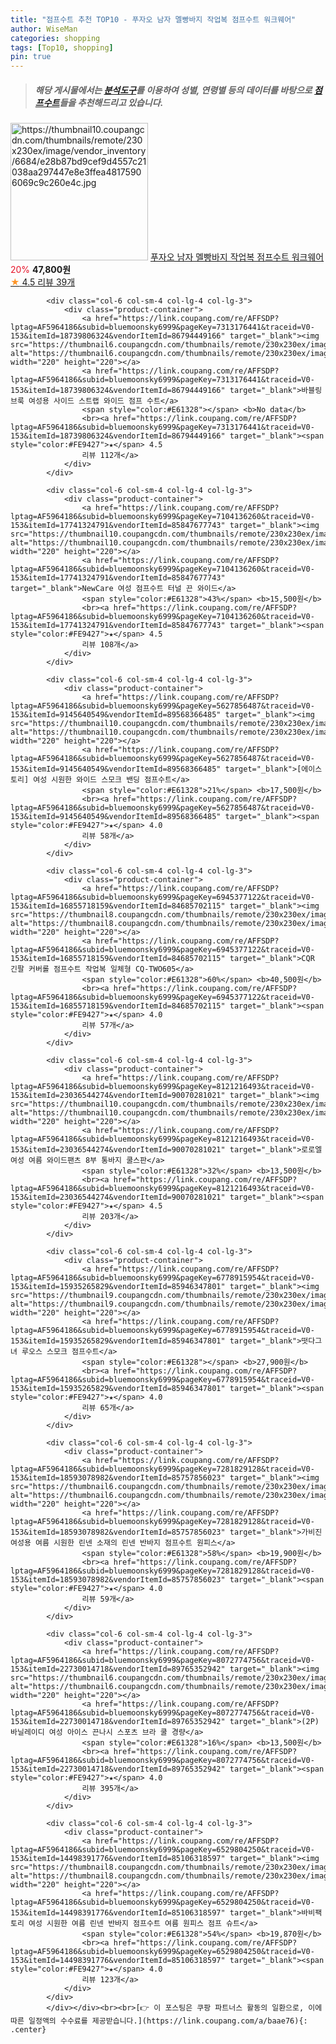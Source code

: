 ```yaml
---
title: "점프수트 추천 TOP10 - 푸자오 남자 멜빵바지 작업복 점프수트 워크웨어"
author: WiseMan
categories: shopping
tags: [Top10, shopping]
pin: true
---
```


> ##### 해당 게시물에서는 [**분석도구**](https://itemscout.io/)를 이용하여 **성별**, **연령별** 등의 데이터를 바탕으로 [**점프수트**](https://link.coupang.com/a/baae76)들을 추천해드리고 있습니다.
<div class="container"><div class="row">
            <div class="col-6 col-sm-4 col-lg-4 col-lg-3">
                <div class="product-container">
                    <a href="https://link.coupang.com/re/AFFSDP?lptag=AF5964186&subid=bluemoonsky6999&pageKey=7689743016&traceid=V0-153&itemId=20560735784&vendorItemId=87636595604" target="_blank"><img src="https://thumbnail10.coupangcdn.com/thumbnails/remote/230x230ex/image/vendor_inventory/6684/e28b87bd9cef9d4557c21038aa297447e8e3ffea48175906069c9c260e4c.jpg" alt="https://thumbnail10.coupangcdn.com/thumbnails/remote/230x230ex/image/vendor_inventory/6684/e28b87bd9cef9d4557c21038aa297447e8e3ffea48175906069c9c260e4c.jpg" width="220" height="220"></a>
                    <a href="https://link.coupang.com/re/AFFSDP?lptag=AF5964186&subid=bluemoonsky6999&pageKey=7689743016&traceid=V0-153&itemId=20560735784&vendorItemId=87636595604" target="_blank">푸자오 남자 멜빵바지 작업복 점프수트 워크웨어</a>
                    <span style="color:#E61328">20%</span> <b>47,800원</b>
                    <br><a href="https://link.coupang.com/re/AFFSDP?lptag=AF5964186&subid=bluemoonsky6999&pageKey=7689743016&traceid=V0-153&itemId=20560735784&vendorItemId=87636595604" target="_blank"><span style="color:#FE9427">★</span> 4.5
                    리뷰 39개</a>
                </div>
            </div>
            
            <div class="col-6 col-sm-4 col-lg-4 col-lg-3">
                <div class="product-container">
                    <a href="https://link.coupang.com/re/AFFSDP?lptag=AF5964186&subid=bluemoonsky6999&pageKey=7313176441&traceid=V0-153&itemId=18739806324&vendorItemId=86794449166" target="_blank"><img src="https://thumbnail6.coupangcdn.com/thumbnails/remote/230x230ex/image/rs_quotation_api/xw3oujfr/72236a934df94860b907b74cf8dfd8f4.jpg" alt="https://thumbnail6.coupangcdn.com/thumbnails/remote/230x230ex/image/rs_quotation_api/xw3oujfr/72236a934df94860b907b74cf8dfd8f4.jpg" width="220" height="220"></a>
                    <a href="https://link.coupang.com/re/AFFSDP?lptag=AF5964186&subid=bluemoonsky6999&pageKey=7313176441&traceid=V0-153&itemId=18739806324&vendorItemId=86794449166" target="_blank">바블링브룩 여성용 사이드 스트랩 와이드 점프 수트</a>
                    <span style="color:#E61328"></span> <b>No data</b>
                    <br><a href="https://link.coupang.com/re/AFFSDP?lptag=AF5964186&subid=bluemoonsky6999&pageKey=7313176441&traceid=V0-153&itemId=18739806324&vendorItemId=86794449166" target="_blank"><span style="color:#FE9427">★</span> 4.5
                    리뷰 112개</a>
                </div>
            </div>
            
            <div class="col-6 col-sm-4 col-lg-4 col-lg-3">
                <div class="product-container">
                    <a href="https://link.coupang.com/re/AFFSDP?lptag=AF5964186&subid=bluemoonsky6999&pageKey=7104136260&traceid=V0-153&itemId=17741324791&vendorItemId=85847677743" target="_blank"><img src="https://thumbnail10.coupangcdn.com/thumbnails/remote/230x230ex/image/vendor_inventory/f496/bbe07c087e1797ec9fbe272e2882c0293c2aee7bb99d5b798c35667444f9.png" alt="https://thumbnail10.coupangcdn.com/thumbnails/remote/230x230ex/image/vendor_inventory/f496/bbe07c087e1797ec9fbe272e2882c0293c2aee7bb99d5b798c35667444f9.png" width="220" height="220"></a>
                    <a href="https://link.coupang.com/re/AFFSDP?lptag=AF5964186&subid=bluemoonsky6999&pageKey=7104136260&traceid=V0-153&itemId=17741324791&vendorItemId=85847677743" target="_blank">NewCare 여성 점프수트 터널 끈 와이드</a>
                    <span style="color:#E61328">43%</span> <b>15,500원</b>
                    <br><a href="https://link.coupang.com/re/AFFSDP?lptag=AF5964186&subid=bluemoonsky6999&pageKey=7104136260&traceid=V0-153&itemId=17741324791&vendorItemId=85847677743" target="_blank"><span style="color:#FE9427">★</span> 4.5
                    리뷰 108개</a>
                </div>
            </div>
            
            <div class="col-6 col-sm-4 col-lg-4 col-lg-3">
                <div class="product-container">
                    <a href="https://link.coupang.com/re/AFFSDP?lptag=AF5964186&subid=bluemoonsky6999&pageKey=5627856487&traceid=V0-153&itemId=9145640549&vendorItemId=89568366485" target="_blank"><img src="https://thumbnail10.coupangcdn.com/thumbnails/remote/230x230ex/image/vendor_inventory/3466/6156a8503bfc3baf67385787954b61da9bdc479da6160772868fd5c17b30.png" alt="https://thumbnail10.coupangcdn.com/thumbnails/remote/230x230ex/image/vendor_inventory/3466/6156a8503bfc3baf67385787954b61da9bdc479da6160772868fd5c17b30.png" width="220" height="220"></a>
                    <a href="https://link.coupang.com/re/AFFSDP?lptag=AF5964186&subid=bluemoonsky6999&pageKey=5627856487&traceid=V0-153&itemId=9145640549&vendorItemId=89568366485" target="_blank">[에이스토리] 여성 시원한 와이드 스모크 밴딩 점프수트</a>
                    <span style="color:#E61328">21%</span> <b>17,500원</b>
                    <br><a href="https://link.coupang.com/re/AFFSDP?lptag=AF5964186&subid=bluemoonsky6999&pageKey=5627856487&traceid=V0-153&itemId=9145640549&vendorItemId=89568366485" target="_blank"><span style="color:#FE9427">★</span> 4.0
                    리뷰 58개</a>
                </div>
            </div>
            
            <div class="col-6 col-sm-4 col-lg-4 col-lg-3">
                <div class="product-container">
                    <a href="https://link.coupang.com/re/AFFSDP?lptag=AF5964186&subid=bluemoonsky6999&pageKey=6945377122&traceid=V0-153&itemId=16855718159&vendorItemId=84685702115" target="_blank"><img src="https://thumbnail8.coupangcdn.com/thumbnails/remote/230x230ex/image/vendor_inventory/8e78/fef6606b82d7e0adbdfa17ae7c7635a3a8cc8dc99c8dcd9258aff262b3b4.jpg" alt="https://thumbnail8.coupangcdn.com/thumbnails/remote/230x230ex/image/vendor_inventory/8e78/fef6606b82d7e0adbdfa17ae7c7635a3a8cc8dc99c8dcd9258aff262b3b4.jpg" width="220" height="220"></a>
                    <a href="https://link.coupang.com/re/AFFSDP?lptag=AF5964186&subid=bluemoonsky6999&pageKey=6945377122&traceid=V0-153&itemId=16855718159&vendorItemId=84685702115" target="_blank">CQR 긴팔 커버롤 점프수트 작업복 일체형 CQ-TWO605</a>
                    <span style="color:#E61328">60%</span> <b>40,500원</b>
                    <br><a href="https://link.coupang.com/re/AFFSDP?lptag=AF5964186&subid=bluemoonsky6999&pageKey=6945377122&traceid=V0-153&itemId=16855718159&vendorItemId=84685702115" target="_blank"><span style="color:#FE9427">★</span> 4.0
                    리뷰 57개</a>
                </div>
            </div>
            
            <div class="col-6 col-sm-4 col-lg-4 col-lg-3">
                <div class="product-container">
                    <a href="https://link.coupang.com/re/AFFSDP?lptag=AF5964186&subid=bluemoonsky6999&pageKey=8121216493&traceid=V0-153&itemId=23036544274&vendorItemId=90070281021" target="_blank"><img src="https://thumbnail10.coupangcdn.com/thumbnails/remote/230x230ex/image/vendor_inventory/3bc9/fcc1748e7cd6a497466c0d3857902695c0eb3e57a40d4b49c869fb88d20c.jpg" alt="https://thumbnail10.coupangcdn.com/thumbnails/remote/230x230ex/image/vendor_inventory/3bc9/fcc1748e7cd6a497466c0d3857902695c0eb3e57a40d4b49c869fb88d20c.jpg" width="220" height="220"></a>
                    <a href="https://link.coupang.com/re/AFFSDP?lptag=AF5964186&subid=bluemoonsky6999&pageKey=8121216493&traceid=V0-153&itemId=23036544274&vendorItemId=90070281021" target="_blank">로로엘 여성 여름 와이드팬츠 8부 통바지 쿨스판</a>
                    <span style="color:#E61328">32%</span> <b>13,500원</b>
                    <br><a href="https://link.coupang.com/re/AFFSDP?lptag=AF5964186&subid=bluemoonsky6999&pageKey=8121216493&traceid=V0-153&itemId=23036544274&vendorItemId=90070281021" target="_blank"><span style="color:#FE9427">★</span> 4.5
                    리뷰 203개</a>
                </div>
            </div>
            
            <div class="col-6 col-sm-4 col-lg-4 col-lg-3">
                <div class="product-container">
                    <a href="https://link.coupang.com/re/AFFSDP?lptag=AF5964186&subid=bluemoonsky6999&pageKey=6778915954&traceid=V0-153&itemId=15935265829&vendorItemId=85946347801" target="_blank"><img src="https://thumbnail9.coupangcdn.com/thumbnails/remote/230x230ex/image/vendor_inventory/d960/1c2bdd652a6c986db056b0daaa6d66c528a6754a14e02f57c65d156c26d9.jpg" alt="https://thumbnail9.coupangcdn.com/thumbnails/remote/230x230ex/image/vendor_inventory/d960/1c2bdd652a6c986db056b0daaa6d66c528a6754a14e02f57c65d156c26d9.jpg" width="220" height="220"></a>
                    <a href="https://link.coupang.com/re/AFFSDP?lptag=AF5964186&subid=bluemoonsky6999&pageKey=6778915954&traceid=V0-153&itemId=15935265829&vendorItemId=85946347801" target="_blank">떳다그녀 루오스 스모크 점프수트</a>
                    <span style="color:#E61328"></span> <b>27,900원</b>
                    <br><a href="https://link.coupang.com/re/AFFSDP?lptag=AF5964186&subid=bluemoonsky6999&pageKey=6778915954&traceid=V0-153&itemId=15935265829&vendorItemId=85946347801" target="_blank"><span style="color:#FE9427">★</span> 4.0
                    리뷰 65개</a>
                </div>
            </div>
            
            <div class="col-6 col-sm-4 col-lg-4 col-lg-3">
                <div class="product-container">
                    <a href="https://link.coupang.com/re/AFFSDP?lptag=AF5964186&subid=bluemoonsky6999&pageKey=7281829128&traceid=V0-153&itemId=18593078982&vendorItemId=85757856023" target="_blank"><img src="https://thumbnail6.coupangcdn.com/thumbnails/remote/230x230ex/image/vendor_inventory/786d/b0e6ba5bfb4dec912b8d7dfcc977df13f6c42387f69d2ad7168518922c58.jpg" alt="https://thumbnail6.coupangcdn.com/thumbnails/remote/230x230ex/image/vendor_inventory/786d/b0e6ba5bfb4dec912b8d7dfcc977df13f6c42387f69d2ad7168518922c58.jpg" width="220" height="220"></a>
                    <a href="https://link.coupang.com/re/AFFSDP?lptag=AF5964186&subid=bluemoonsky6999&pageKey=7281829128&traceid=V0-153&itemId=18593078982&vendorItemId=85757856023" target="_blank">가비진 여성용 여름 시원한 린넨 소재의 린넨 반바지 점프수트 원피스</a>
                    <span style="color:#E61328">58%</span> <b>19,900원</b>
                    <br><a href="https://link.coupang.com/re/AFFSDP?lptag=AF5964186&subid=bluemoonsky6999&pageKey=7281829128&traceid=V0-153&itemId=18593078982&vendorItemId=85757856023" target="_blank"><span style="color:#FE9427">★</span> 4.0
                    리뷰 59개</a>
                </div>
            </div>
            
            <div class="col-6 col-sm-4 col-lg-4 col-lg-3">
                <div class="product-container">
                    <a href="https://link.coupang.com/re/AFFSDP?lptag=AF5964186&subid=bluemoonsky6999&pageKey=8072774756&traceid=V0-153&itemId=22730014718&vendorItemId=89765352942" target="_blank"><img src="https://thumbnail6.coupangcdn.com/thumbnails/remote/230x230ex/image/vendor_inventory/7214/3bb3b639c0ed0a290127f71df8f7d86d307bcc2ab3b27878330b9ebfb4bd.png" alt="https://thumbnail6.coupangcdn.com/thumbnails/remote/230x230ex/image/vendor_inventory/7214/3bb3b639c0ed0a290127f71df8f7d86d307bcc2ab3b27878330b9ebfb4bd.png" width="220" height="220"></a>
                    <a href="https://link.coupang.com/re/AFFSDP?lptag=AF5964186&subid=bluemoonsky6999&pageKey=8072774756&traceid=V0-153&itemId=22730014718&vendorItemId=89765352942" target="_blank">(2P) 바닐레이디 여성 아이스 끈나시 스포츠 브라 쿨 경량</a>
                    <span style="color:#E61328">16%</span> <b>13,500원</b>
                    <br><a href="https://link.coupang.com/re/AFFSDP?lptag=AF5964186&subid=bluemoonsky6999&pageKey=8072774756&traceid=V0-153&itemId=22730014718&vendorItemId=89765352942" target="_blank"><span style="color:#FE9427">★</span> 4.0
                    리뷰 395개</a>
                </div>
            </div>
            
            <div class="col-6 col-sm-4 col-lg-4 col-lg-3">
                <div class="product-container">
                    <a href="https://link.coupang.com/re/AFFSDP?lptag=AF5964186&subid=bluemoonsky6999&pageKey=6529804250&traceid=V0-153&itemId=14498391776&vendorItemId=85106318597" target="_blank"><img src="https://thumbnail8.coupangcdn.com/thumbnails/remote/230x230ex/image/vendor_inventory/c828/d3d343656eff12dd2ce462007391930503042d0c4437bb9ab35d454ad91c.jpg" alt="https://thumbnail8.coupangcdn.com/thumbnails/remote/230x230ex/image/vendor_inventory/c828/d3d343656eff12dd2ce462007391930503042d0c4437bb9ab35d454ad91c.jpg" width="220" height="220"></a>
                    <a href="https://link.coupang.com/re/AFFSDP?lptag=AF5964186&subid=bluemoonsky6999&pageKey=6529804250&traceid=V0-153&itemId=14498391776&vendorItemId=85106318597" target="_blank">바비팩토리 여성 시원한 여름 린넨 반바지 점프수트 여름 원피스 점프 슈트</a>
                    <span style="color:#E61328">54%</span> <b>19,870원</b>
                    <br><a href="https://link.coupang.com/re/AFFSDP?lptag=AF5964186&subid=bluemoonsky6999&pageKey=6529804250&traceid=V0-153&itemId=14498391776&vendorItemId=85106318597" target="_blank"><span style="color:#FE9427">★</span> 4.0
                    리뷰 123개</a>
                </div>
            </div>
            </div></div><br><br>[👉 이 포스팅은 쿠팡 파트너스 활동의 일환으로, 이에 따른 일정액의 수수료를 제공받습니다.](https://link.coupang.com/a/baae76){: .center}